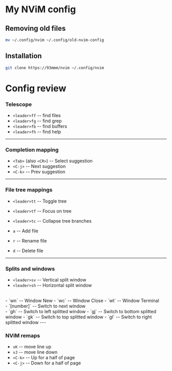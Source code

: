 # My NViM config

## Removing old files
```bash
mv ~/.config/nvim ~/.config/old-nvim-config 
```

## Installation
```bash
git clone https://93mmm/nvim ~/.config/nvim
```

# Config review

### Telescope
- `<leader>ff` -- find files
- `<leader>fg` -- find grep
- `<leader>fb` -- find buffers
- `<leader>fh` -- find help
---

### Completion mapping
- `<Tab>` (also `<CR>`) -- Select suggestion
- `<C-j>` -- Next suggestion
- `<C-k>` -- Prev suggestion
---

### File tree mappings
- `<leader>tt` -- Toggle tree
- `<leader>tf` -- Focus on tree
- `<leader>tc` -- Collapse tree branches

- `a` -- Add file
- `r` -- Rename file
- `d` -- Delete file
---

### Splits and windows
- `<leader>sv` -- Vertical split window
- `<leader>sh` -- Horizontal split window
<br>
- `<leader>wn` -- Window New
- `<leader>wc` -- Window Close
- `<leader>wt` -- Window Terminal
<br>
- `<leader>[number]` -- Switch to next window
<br>
- `gh` -- Switch to left splitted window
- `gj` -- Switch to bottom splitted window
- `gk` -- Switch to top splitted window
- `gl` -- Switch to right splitted window
---

### NViM remaps
- `vK` -- move line up
- `vJ` -- move line down 
- `<C-k>` -- Up for a half of page
- `<C-j>` -- Down for a half of page

